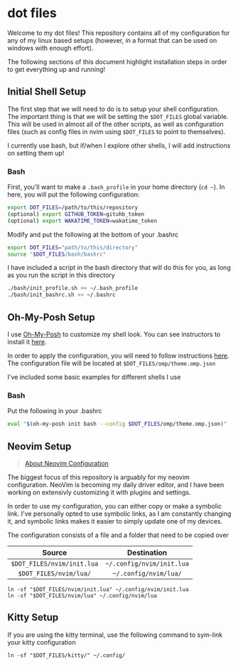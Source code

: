 # dot files

Welcome to my dot files! This repository contains all of my configuration for any of my linux based setups (however, in a format that can be used on windows with enough effort).

The following sections of this document highlight installation steps in order to get everything up and running!


## Initial Shell Setup

The first step that we will need to do is to setup your shell configuration. The important thing is that we will be setting the `$DOT_FILES` global variable. This will be used in almost all of the other scripts, as well as configuration files (such as config files in nvim using `$DOT_FILES` to point to themselves).

I currently use bash, but if/when I explore other shells, I will add instructions on setting them up!

### Bash

First, you'll want to make a `.bash_profile` in your home directory (`cd ~`). In here, you will put the following configuration:

```bash
export DOT_FILES=/path/to/this/repository
(optional) export GITHUB_TOKEN=gituhb_token
(optional) export WAKATIME_TOKEN=wakatime_token
```


Modify and put the following at the bottom of your .bashrc
```bash
export DOT_FILES="path/to/this/directory"
source "$DOT_FILES/bash/bashrc"
```

I have included a script in the bash directory that will do this for you, as long as you run the script in this directory

```bash
./bash/init_profile.sh >> ~/.bash_profile
./bash/init_bashrc.sh >> ~/.bashrc
```


## Oh-My-Posh Setup

I use [Oh-My-Posh](https://ohmyposh.dev) to customize my shell look. You can see instructors to install it [here](ohmyposh.dev/docs/installation/linux).

In order to apply the configuration, you will need to follow instructions [here](https://ohmyposh.dev/docs/installation/customize). The configuration file will be located at `$DOT_FILES/omp/theme.omp.json`

I've included some basic examples for different shells I use

### Bash
Put the following in your .bashrc
```bash
eval "$(oh-my-posh init bash --config $DOT_FILES/omp/theme.omp.json)"
```

## Neovim Setup

> [About Neovim Configuration](./nvim/README.md)

The biggest focus of this repository is arguably for my neovim configuration. NeoVim is becoming my daily driver editor, and I have been working on extensivly customizing it with plugins and settings.


In order to use my configuration, you can either copy or make a symbolic link. I've personally opted to use symbolic links, as I am constantly changing it, and symbolic links makes it easier to simply update one of my devices.

The configuration consists of a file and a folder that need to be copied over

| Source | Destination |
| :--: | :--: |
| `$DOT_FILES/nvim/init.lua` | `~/.config/nvim/init.lua` |
| `$DOT_FILES/nvim/lua/` | `~/.config/nvim/lua/` |

```shell
ln -sf "$DOT_FILES/nvim/init.lua" ~/.config/nvim/init.lua
ln -sf "$DOT_FILES/nvim/lua" ~/.config/nvim/lua
```

## Kitty Setup

If you are using the kitty terminal, use the following command to sym-link your kitty configuration

```shell
ln -sf "$DOT_FILES/kitty/" ~/.config/
```
